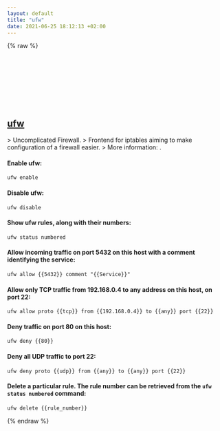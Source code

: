 ```yaml
---
layout: default
title: "ufw"
date: 2021-06-25 18:12:13 +02:00
---
```

{% raw %}
<h2 id="ufw">
  <a href="/en/linux/ufw.html">ufw</a> <a href="#ufw"><svg class="icon">
    <use href="/assets/images/unicode_sprite.svg#link" />
  </svg></a>
</h2>
> Uncomplicated Firewall.
> Frontend for iptables aiming to make configuration of a firewall easier.
> More information: <https://wiki.ubuntu.com/UncomplicatedFirewall>.

#### Enable ufw:
```shell
ufw enable
```
#### Disable ufw:
```shell
ufw disable
```
#### Show ufw rules, along with their numbers:
```shell
ufw status numbered
```
#### Allow incoming traffic on port 5432 on this host with a comment identifying the service:
```shell
ufw allow {{5432}} comment "{{Service}}"
```
#### Allow only TCP traffic from 192.168.0.4 to any address on this host, on port 22:
```shell
ufw allow proto {{tcp}} from {{192.168.0.4}} to {{any}} port {{22}}
```
#### Deny traffic on port 80 on this host:
```shell
ufw deny {{80}}
```
#### Deny all UDP traffic to port 22:
```shell
ufw deny proto {{udp}} from {{any}} to {{any}} port {{22}}
```
#### Delete a particular rule. The rule number can be retrieved from the `ufw status numbered` command:
```shell
ufw delete {{rule_number}}
```
{% endraw %}